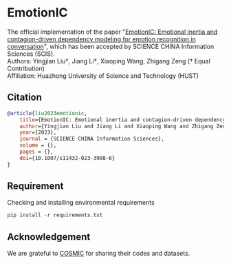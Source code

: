 # EmotionIC
The official implementation of the paper "[EmotionIC: Emotional inertia and contagion-driven dependency modeling for emotion recognition in conversation](https://arxiv.org/abs/2303.11117)", which has been accepted by SCIENCE CHINA Information Sciences (SCIS).  
Authors: Yingjian Liu†, Jiang Li†, Xiaoping Wang, Zhigang Zeng († Equal Contribution)  
Affiliation: Huazhong University of Science and Technology (HUST)  

## Citation
```bibtex
@article{liu2023emotionic,
    title={EmotionIC: Emotional inertia and contagion-driven dependency modeling for emotion recognition in conversation},
    author={Yingjian Liu and Jiang Li and Xiaoping Wang and Zhigang Zeng},
    year={2023},
    journal = {SCIENCE CHINA Information Sciences},
    volume = {},
    pages = {},
    doi={10.1007/s11432-023-3908-6}
}
```

## Requirement
Checking and installing environmental requirements
```python
pip install -r requirements.txt
```

## Acknowledgement
We are grateful to [COSMIC](https://github.com/declare-lab/conv-emotion/tree/master/COSMIC) for sharing their codes and datasets.